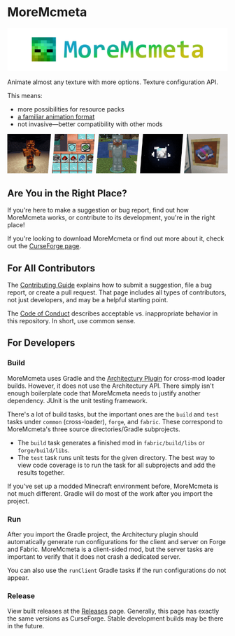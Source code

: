 # MoreMcmeta
![MoreMcmeta logo](./info/img/moremcmeta-logo-gradient.png)

Animate almost any texture with more options. Texture configuration API.

This means:
* more possibilities for resource packs
* [a familiar animation format](https://github.com/MoreMcmeta/core/wiki/User-Docs:-Animation-Format)
* not invasive—better compatibility with other mods

![Mob, GUI, shadow, moon, and enchantment glint examples](./info/img/demo.gif)

## Are You in the Right Place?
If you're here to make a suggestion or bug report, find out how MoreMcmeta works, or contribute to its development, you're in the right place!

If you're looking to download MoreMcmeta or find out more about it, check out the [CurseForge page](https://www.curseforge.com/minecraft/mc-mods/moremcmeta-fabric).

## For All Contributors
The [Contributing Guide](CONTRIBUTING.md) explains how to submit a suggestion, file a bug report, or create a pull request. That page includes all types of contributors, not just developers, and may be a helpful starting point.

The [Code of Conduct](CODE_OF_CONDUCT.md) describes acceptable vs. inappropriate behavior in this repository. In short, use common sense.

## For Developers
### Build
MoreMcmeta uses Gradle and the [Architectury Plugin](https://github.com/architectury/architectury-plugin) for cross-mod loader builds. However, it does not use the Architectury API. There simply isn't enough boilerplate code that MoreMcmeta needs to justify another dependency. JUnit is the unit testing framework.

There's a lot of build tasks, but the important ones are the `build` and `test` tasks under `common` (cross-loader), `forge`, and `fabric`. These correspond to MoreMcmeta's three source directories/Gradle subprojects.

* The `build` task generates a finished mod in `fabric/build/libs` or `forge/build/libs`.
* The `test` task runs unit tests for the given directory. The best way to view code coverage is to run the task for all subprojects and add the results together.

If you've set up a modded Minecraft environment before, MoreMcmeta is not much different. Gradle will do most of the work after you import the project.

### Run
After you import the Gradle project, the Architectury plugin should automatically generate run configurations for the client and server on Forge and Fabric. MoreMcmeta is a client-sided mod, but the server tasks are important to verify that it does not crash a dedicated server.

You can also use the `runClient` Gradle tasks if the run configurations do not appear.

### Release
View built releases at the [Releases](https://github.com/MoreMcmeta/core/releases) page. Generally, this page has exactly the same versions as CurseForge. Stable development builds may be there in the future.